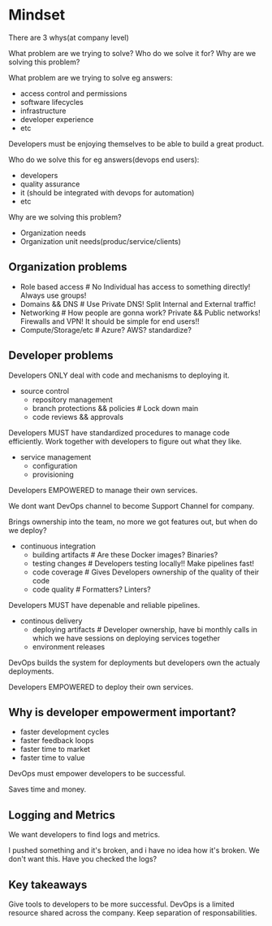 # Mindset

There are 3 whys(at company level)

What problem are we trying to solve?
Who do we solve it for?
Why are we solving this problem?

What problem are we trying to solve eg answers:
- access control and permissions
- software lifecycles
- infrastructure
- developer experience
- etc

Developers must be enjoying themselves to be able to build a great product.

Who do we solve this for eg answers(devops end users):
- developers
- quality assurance
- it (should be integrated with devops for automation)
- etc

Why are we solving this problem?
- Organization needs
- Organization unit needs(produc/service/clients)

## Organization problems

- Role based access # No Individual has access to something directly! Always use groups!
- Domains && DNS # Use Private DNS! Split Internal and External traffic! 
- Networking # How people are gonna work? Private && Public networks! Firewalls and VPN! It should be simple for end users!!
- Compute/Storage/etc # Azure? AWS? standardize?

## Developer problems

Developers ONLY deal with code and mechanisms to deploying it.

- source control
  - repository management
  - branch protections && policies # Lock down main
  - code reviews && approvals

Developers MUST have standardized procedures to manage code efficiently. Work together with developers to figure out what they like.


- service management
  - configuration
  - provisioning

Developers EMPOWERED to manage their own services.

We dont want DevOps channel to become Support Channel for company.

Brings ownership into the team, no more we got features out, but when do we deploy?


- continuous integration
  - building artifacts # Are these Docker images? Binaries?
  - testing changes # Developers testing locally!! Make pipelines fast!
  - code coverage # Gives Developers ownership of the quality of their code
  - code quality # Formatters? Linters?

Developers MUST have depenable and reliable pipelines.

- continous delivery
  - deploying artifacts # Developer ownership, have bi monthly calls in which we have sessions on deploying services together
  - environment releases

DevOps builds the system for deployments but developers own the actualy deployments.

Developers EMPOWERED to deploy their own services.

## Why is developer empowerment important?

- faster development cycles
- faster feedback loops
- faster time to market
- faster time to value

DevOps must empower developers to be successful.

Saves time and money.

## Logging and Metrics

We want developers to find logs and metrics.

I pushed something and it's broken, and i have no idea how it's broken. We don't want this. Have you checked the logs?

## Key takeaways

Give tools to developers to be more successful.
DevOps is a limited resource shared across the company.
Keep separation of responsabilities.
